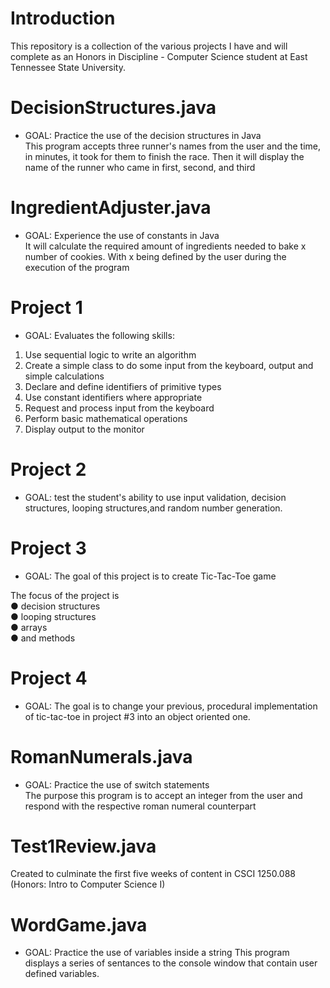 # Introduction    
This repository is a collection of the various projects I have and will complete
as an Honors in Discipline - Computer Science student at East Tennessee State
University.

# DecisionStructures.java
- GOAL: Practice the use of the decision structures in Java     
This program accepts three runner's names from the user and the 
time, in minutes, it took for them to finish the race. Then it will display the
name of the runner who came in first, second, and third

# IngredientAdjuster.java  
- GOAL: Experience the use of constants in Java  
It will calculate the required amount of ingredients needed to bake x number of
cookies. With x being defined by the user during the execution of the program

# Project 1
- GOAL: Evaluates the following skills:
1) Use sequential logic to write an algorithm
2) Create a simple class to do some input from the keyboard,
   output and simple calculations
3) Declare and define identifiers of primitive types
4) Use constant identifiers where appropriate
5) Request and process input from the keyboard
6) Perform basic mathematical operations
7) Display output to the monitor

# Project 2
- GOAL: test the student's ability to use input validation, decision structures,
looping structures,and random number generation.

# Project 3
- GOAL: The goal of this project is to create Tic-Tac-Toe game

The focus of the project is <br />
● decision structures <br />
● looping structures <br />
● arrays <br />
● and methods <br />

# Project 4
- GOAL: The goal is to change your previous, procedural implementation of tic-tac-toe in project #3
into an object oriented one.

# RomanNumerals.java  
- GOAL: Practice the use of switch statements  
The purpose this program is to accept an integer from the user and respond with
the respective roman numeral counterpart

# Test1Review.java  
Created to culminate the first five weeks of content in CSCI 1250.088
(Honors: Intro to Computer Science I)

# WordGame.java
- GOAL: Practice the use of variables inside a string
This program displays a series of sentances to the console window that contain
user defined variables.
